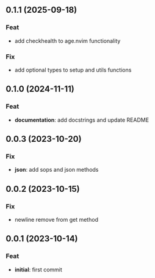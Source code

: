 ## 0.1.1 (2025-09-18)

### Feat

- add checkhealth to age.nvim functionality

### Fix

- add optional types to setup and utils functions

## 0.1.0 (2024-11-11)

### Feat

- **documentation**: add docstrings and update README

## 0.0.3 (2023-10-20)

### Fix

- **json**: add sops and json methods

## 0.0.2 (2023-10-15)

### Fix

- newline remove from get method

## 0.0.1 (2023-10-14)

### Feat

- **initial**: first commit
